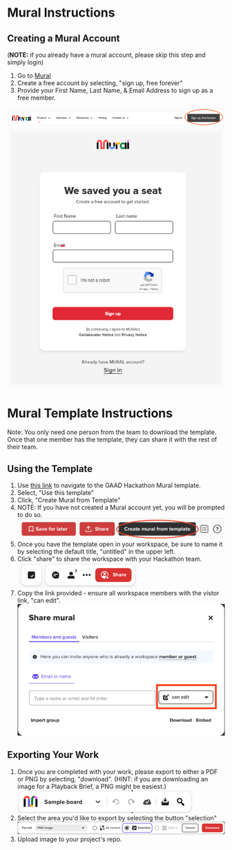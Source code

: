 # Mural Instructions 

## Creating a Mural Account 
(**NOTE:** if you already have a mural account, please skip this step and simply login)
1. Go to [Mural](mural.co) 
2. Create a free account by selecting, "sign up, free forever"
3. Provide your First Name, Last Name, & Email Address to sign up as a free member. 

![sign up](./images/mural-instructions-sign-up.png)
![register](./images/mural-instructions-register.png)


# Mural Template Instructions

Note: You only need one person from the team to download the template. Once that one member has the template, they can share it with the rest of their team. 

## Using the Template
1. Use [this link](mural.co) to navigate to the GAAD Hackathon Mural template.
2. Select, "Use this template"
3. Click, "Create Mural from Template"
4. NOTE: If you have not created a Mural account yet, you will be prompted to do so. ![create teamplate](./images/mural-instructions-template.png)
5. Once you have the template open in your workspace, be sure to name it by selecting the default title, "untitled" in the upper left.
6. Click "share" to share the workspace with your Hackathon team.![share](./images/mural-instructions-share.png)
7. Copy the link provided - ensure all workspace members with the vistor link, "can edit". ![share setting](./images/mural-instructions-share-2.png)


## Exporting Your Work
1. Once you are completed with your work, please export to either a PDF or PNG by selecting, "download". (HINT: if you are downloading an image for a Playback Brief, a PNG might be easiest.) ![download](./images/mural-instructions-download.png)
2. Select the area you'd like to export by selecting the button "selection" ![selection](./images/mural-instructions-selection.png)
3. Upload image to your project's repo. 
